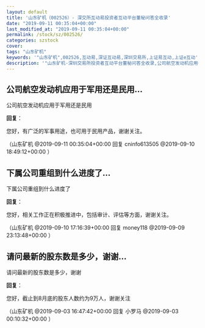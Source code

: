 ```yaml
---
layout: default
title: '山东矿机（002526）- 深交所互动易投资者互动平台董秘问答全收录'
date: "2019-09-11 00:35:04+00:00"
last_modified_at: "2019-09-11 00:35:04+00:00"
permalink: /stock/sz/002526/
categories: szstock
cover: 
tags: "山东矿机"
keywords: '"山东矿机",002526,互动易,深证互动易,深圳交易所,上证易互动,上证e互动'
description: '"山东矿机-深圳交易所投资者互动平台董秘问答全收录,公司航空发动机应用于军用还是民用"'
---
```


## 公司航空发动机应用于军用还是民用...

公司航空发动机应用于军用还是民用

**回复**：

您好，有广泛的军事用途，也可用于民用产品，谢谢关注。 

（山东矿机  @2019-09-11 00:35:04+00:00 回复 cninfo613505  @2019-09-10 18:49:12+00:00 ）

## 下属公司重组到什么进度了...

下属公司重组到什么进度了

**回复**：

您好，相关工作正在积极推进中，包括审计、评估等方面，谢谢关注。 

（山东矿机  @2019-09-10 17:16:39+00:00 回复 money118  @2019-09-09 23:13:48+00:00 ）

## 请问最新的股东数是多少，谢谢...

请问最新的股东数是多少，谢谢

**回复**：

您好，截止到8月底的股东人数约为9万人，谢谢关注 

（山东矿机  @2019-09-03 16:47:42+00:00 回复 小罗马  @2019-09-03 00:10:32+00:00 ）

